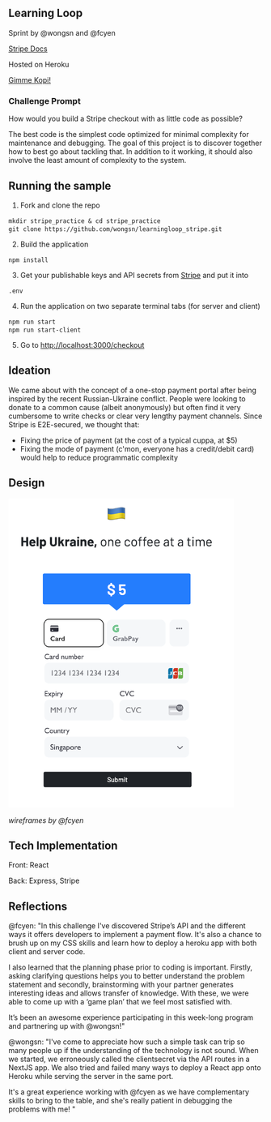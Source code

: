 ## Learning Loop

Sprint by @wongsn and @fcyen

[Stripe Docs](https://stripe.com/docs/checkout/quickstart?client=next)

Hosted on Heroku

[Gimme Kopi!](gimme-kopi.herokuapp.com/)

### Challenge Prompt

How would you build a Stripe checkout with as little code as possible?

The best code is the simplest code optimized for minimal complexity for maintenance and debugging. The goal of this project is to discover together how to best go about tackling that. In addition to it working, it should also involve the least amount of complexity to the system.

## Running the sample

1. Fork and clone the repo

```
mkdir stripe_practice & cd stripe_practice
git clone https://github.com/wongsn/learningloop_stripe.git
```

2. Build the application

```
npm install
```

3. Get your publishable keys and API secrets from [Stripe]('https://dashboard.stripe.com/apikeys') and put it into

```
.env
```

4. Run the application on two separate terminal tabs (for server and client)

```
npm run start
npm run start-client
```

5. Go to [http://localhost:3000/checkout](http://localhost:3000/checkout)

## Ideation

We came about with the concept of a one-stop payment portal after being inspired by the recent Russian-Ukraine conflict. People were looking to donate to a common cause (albeit anonymously) but often find it very cumbersome to write checks or clear very lengthy payment channels. Since Stripe is E2E-secured, we thought that:

- Fixing the price of payment (at the cost of a typical cuppa, at $5)
- Fixing the mode of payment (c'mon, everyone has a credit/debit card)
  would help to reduce programmatic complexity

## Design

![demo](./public/demo.png)

_wireframes by @fcyen_

## Tech Implementation

Front: React

Back: Express, Stripe

## Reflections

@fcyen: "In this challenge I've discovered Stripe’s API and the different ways it offers developers to implement a payment flow. It's also a chance to brush up on my CSS skills and learn how to deploy a heroku app with both client and server code.

I also learned that the planning phase prior to coding is important. Firstly, asking clarifying questions helps you to better understand the problem statement and secondly, brainstorming with your partner generates interesting ideas and allows transfer of knowledge. With these, we were able to come up with a ‘game plan’ that we feel most satisfied with.

It’s been an awesome experience participating in this week-long program and partnering up with @wongsn!"

@wongsn: "I've come to appreciate how such a simple task can trip so many people up if the understanding of the technology is not sound. When we started, we erroneously called the clientsecret via the API routes in a NextJS app. We also tried and failed many ways to deploy a React app onto Heroku while serving the server in the same port.

It's a great experience working with @fcyen as we have complementary skills to bring to the table, and she's really patient in debugging the problems with me!
"
